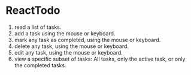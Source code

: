 # ReactTodo

1. read a list of tasks.
2. add a task using the mouse or keyboard.
3. mark any task as completed, using the mouse or keyboard.
4. delete any task, using the mouse or keyboard.
5. edit any task, using the mouse or keyboard.
5. view a specific subset of tasks: All tasks, only the active task, or only the completed tasks.

